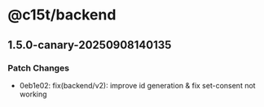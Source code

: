 # @c15t/backend

## 1.5.0-canary-20250908140135

### Patch Changes

- 0eb1e02: fix(backend/v2): improve id generation & fix set-consent not working
